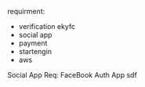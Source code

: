 requirment:

- verification ekyfc
- social app
- payment
- startengin
- aws 




Social App Req:
    FaceBook Auth App
sdf